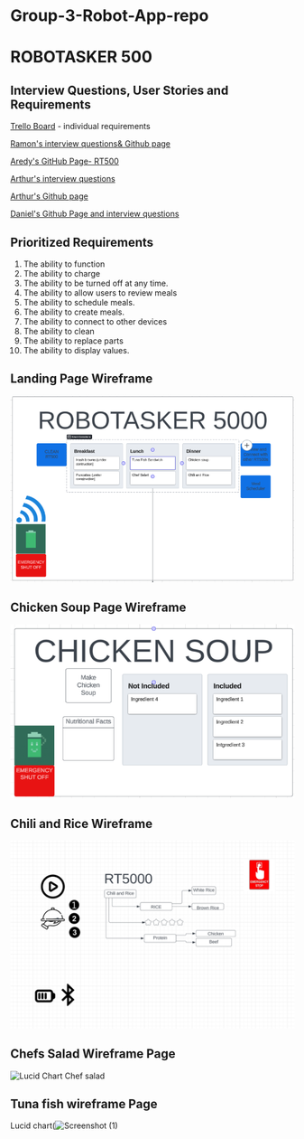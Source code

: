
# Group-3-Robot-App-repo

# ROBOTASKER 500
## Interview Questions, User Stories and Requirements
[Trello Board](https://trello.com/w/designingarobotappgroupfinal/home) - individual requirements

[Ramon's interview questions& Github page](https://github.com/RamonGarciiaa/10-interview-questions)

[Aredy's GitHub Page- RT500](https://aquijano10.github.io/RT5000/)

[Arthur's interview questions](https://github.com/muttttt/Group-3-Robot-App-repo/blob/main/ArthurInterviewQuestions)

[Arthur's Github page]( muttttt.github.io/ChickenSoup/ )

[Daniel's Github Page and interview questions](https://github.com/danielgebar/Daniel-s-trello-github-lucid)

## Prioritized Requirements
1. The ability to function
2. The ability to charge
3. The ability to be turned off at any time.
4. The ability to allow users to review meals
5. The ability to schedule meals.
6. The ability to create meals.
7. The ability to connect to other devices
8. The ability to clean
9. The ability to replace parts
10. The ability to display values.

## Landing Page Wireframe
![](robotasker500.png)
##  Chicken Soup Page Wireframe
![](chickensoup.png)

## Chili and Rice Wireframe
![](ChiliandRiceLucidChart.png)

## Chefs Salad Wireframe Page 
![Lucid Chart Chef salad](https://github.com/muttttt/Group-3-Robot-App-repo/assets/160677680/ab06d6d4-4329-44a1-9f8b-6444ef6df119)
## Tuna fish wireframe Page 
Lucid chart(![Screenshot (1)](https://github.com/muttttt/Group-3-Robot-App-repo/assets/160678227/963e678b-e54b-47e8-816b-febd5489cbaf)

